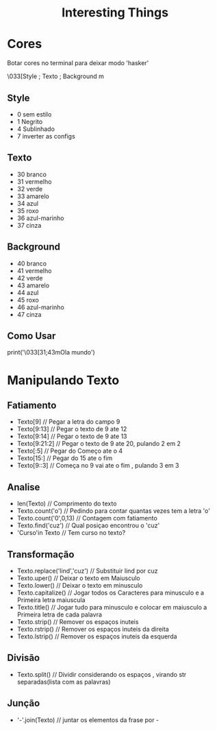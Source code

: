 <h1 align=center>Interesting Things</h1>

# Cores
<p>Botar cores no terminal para deixar modo 'hasker'</p>


\033[Style ; Texto ; Background m

## Style

* 0 sem estilo
* 1 Negrito
* 4 Sublinhado
* 7 inverter as configs

## Texto

* 30 branco
* 31 vermelho
* 32 verde
* 33 amarelo
* 34 azul
* 35 roxo
* 36 azul-marinho
* 37 cinza

## Background

* 40 branco
* 41 vermelho
* 42 verde
* 43 amarelo
* 44 azul
* 45 roxo
* 46 azul-marinho
* 47 cinza

## Como Usar

print('\033[31;43mOla mundo')

# Manipulando Texto

## Fatiamento 

* Texto[9] // Pegar a letra do campo 9
* Texto[9:13] // Pegar o texto de 9 ate 12
* Texto[9:14] // Pegar o texto de 9 ate 13
* Texto[9:21:2] // Pegar o texto de 9 ate 20, pulando 2 em 2
* Texto[:5] // Pegar do Começo ate o 4
* Texto[15:] // Pegar do 15 ate o fim
* Texto[9::3] // Começa no 9 vai ate o fim , pulando 3 em 3

## Analise

* len(Texto) // Comprimento do texto
* Texto.count('o') // Pedindo para contar quantas vezes tem a letra 'o'
* Texto.count('0',0,13) // Contagem com fatiamento
* Texto.find('cuz') // Qual posiçao encontrou o 'cuz' 
* 'Curso'in Texto // Tem curso no texto?

## Transformação 

* Texto.replace('lind','cuz') // Substituir lind por cuz
* Texto.uper() // Deixar o texto em Maiusculo 
* Texto.lower() //  Deixar o texto em minusculo
* Texto.capitalize() // Jogar todos os Caracteres para minusculo e a Primeira letra maiuscula
* Texto.title() // Jogar tudo para minusculo e colocar em maiusculo a Primeira letra de cada palavra
*  Texto.strip() // Remover os espaços inuteis
*  Texto.rstrip() // Remover os espaços inuteis da direita
*  Texto.lstrip() // Remover os espaços inuteis da esquerda

## Divisão

* Texto.split() // Dividir considerando os espaços , virando str separadas(lista com as palavras)

## Junção

* '-'.join(Texto) // juntar os elementos da frase por -